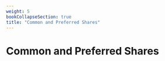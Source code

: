 ```yaml
---
weight: 5
bookCollapseSection: true
title: "Common and Preferred Shares"
---
```


# Common and Preferred Shares

